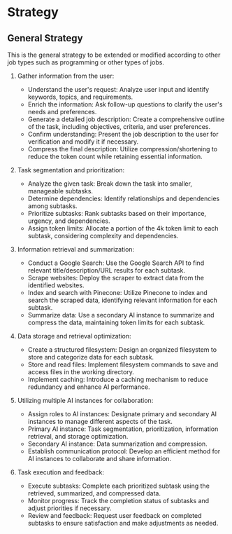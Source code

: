 # Strategy

## General Strategy
This is the general strategy to be extended or modified according to other job types such as programming or other types of jobs.

1. Gather information from the user:
   * Understand the user's request: Analyze user input and identify keywords, topics, and requirements.
   * Enrich the information: Ask follow-up questions to clarify the user's needs and preferences.
   * Generate a detailed job description: Create a comprehensive outline of the task, including objectives, criteria, and user preferences.
   * Confirm understanding: Present the job description to the user for verification and modify it if necessary.
   * Compress the final description: Utilize compression/shortening to reduce the token count while retaining essential information.

2. Task segmentation and prioritization:
   * Analyze the given task: Break down the task into smaller, manageable subtasks.
   * Determine dependencies: Identify relationships and dependencies among subtasks.
   * Prioritize subtasks: Rank subtasks based on their importance, urgency, and dependencies.
   * Assign token limits: Allocate a portion of the 4k token limit to each subtask, considering complexity and dependencies.

3. Information retrieval and summarization:
   * Conduct a Google Search: Use the Google Search API to find relevant title/description/URL results for each subtask.
   * Scrape websites: Deploy the scraper to extract data from the identified websites.
   * Index and search with Pinecone: Utilize Pinecone to index and search the scraped data, identifying relevant information for each subtask.
   * Summarize data: Use a secondary AI instance to summarize and compress the data, maintaining token limits for each subtask.

4. Data storage and retrieval optimization:
   * Create a structured filesystem: Design an organized filesystem to store and categorize data for each subtask.
   * Store and read files: Implement filesystem commands to save and access files in the working directory.
   * Implement caching: Introduce a caching mechanism to reduce redundancy and enhance AI performance.

5. Utilizing multiple AI instances for collaboration:
   * Assign roles to AI instances: Designate primary and secondary AI instances to manage different aspects of the task.
   * Primary AI instance: Task segmentation, prioritization, information retrieval, and storage optimization.
   * Secondary AI instance: Data summarization and compression.
   * Establish communication protocol: Develop an efficient method for AI instances to collaborate and share information.

6. Task execution and feedback:
   * Execute subtasks: Complete each prioritized subtask using the retrieved, summarized, and compressed data.
   * Monitor progress: Track the completion status of subtasks and adjust priorities if necessary.
   * Review and feedback: Request user feedback on completed subtasks to ensure satisfaction and make adjustments as needed.

